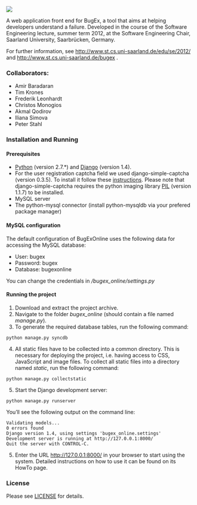 <img src="https://raw.github.com/pemistahl/bugex-online/master/images/bugex-online-logo-headline.png" />

A web application front end for BugEx, a tool that aims at helping developers understand a failure. Developed in the course of the Software Engineering lecture, summer term 2012, at the Software Engineering Chair, Saarland University, Saarbrücken, Germany. 

For further information, see http://www.st.cs.uni-saarland.de/edu/se/2012/ and http://www.st.cs.uni-saarland.de/bugex .

### Collaborators:

* Amir Baradaran
* Tim Krones
* Frederik Leonhardt
* Christos Monogios
* Akmal Qodirov
* Iliana Simova
* Peter Stahl

### Installation and Running

#### Prerequisites

* [Python](http://python.org/download/releases/2.7.3/) (version 2.7.*) and [Django](https://www.djangoproject.com/download/) (version 1.4). 
* For the user registration captcha field we used django-simple-captcha (version 0.3.5). To install it follow these [instructions](http://django-simple-captcha.readthedocs.org/en/latest/usage.html#installation). Please note that django-simple-captcha requires the python imaging library [PIL](http://www.pythonware.com/products/pil/) (version 1.1.7) to be installed. 
* MySQL server
* The python-mysql connector (install python-mysqldb via your prefered package manager)

#### MySQL configuration

The default configuration of BugExOnline uses the following data for accessing the MySQL database:
* User: bugex
* Password: bugex
* Database: bugexonline

You can change the credentials in */bugex_online/settings.py*

#### Running the project

1. Download and extract the project archive.
2. Navigate to the folder _bugex_online_ (should contain a file named _manage.py_).
3. To generate the required database tables, run the following command:  
<pre><code>python manage.py syncdb</code></pre>
4. All static files have to be collected into a common directory. This is necessary for deploying the project, i.e. having access to CSS, JavaScript and image files. To collect all static files into a directory named *static*, run the following command:
<pre><code>python manage.py collectstatic</code></pre>
5. Start the Django development server:  
<pre><code>python manage.py runserver</code></pre>  
You’ll see the following output on the command line:  
<pre><code>Validating models...      
0 errors found
Django version 1.4, using settings 'bugex_online.settings'
Development server is running at http://127.0.0.1:8000/
Quit the server with CONTROL-C.</code></pre>

5. Enter the URL http://127.0.0.1:8000/ in your browser to start using the system. Detailed instructions on how to use it can be found on its HowTo page. 

### License

Please see [LICENSE](LICENSE.md) for details.
